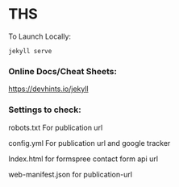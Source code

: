 # THS

To Launch Locally:
```
jekyll serve
```

### Online Docs/Cheat Sheets:

https://devhints.io/jekyll

### Settings to check:

robots.txt For publication url

config.yml For publication url and google tracker

Index.html for formspree contact form api url

web-manifest.json for publication-url